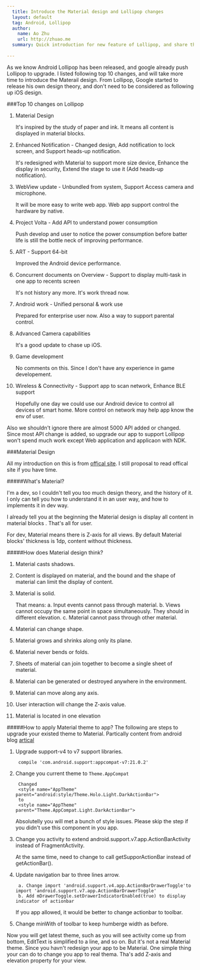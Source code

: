 ```yaml
---
  title: Introduce the Material design and Lollipop changes
  layout: default
  tag: Android, Lollipop
  author:
    name: Ao Zhu
    url: http://zhuao.me
  summary: Quick introduction for new feature of Lollipop, and share the experience for applying material theme to your exsited app.
    
---
```


As we know Android Lollipop has been released, and google already push Lollipop to upgrade.
I listed following top 10 changes, and will take more time to introduce the Materail design. From Lollipop, Google started to release his own design theory, and don't need to be considered as following up iOS design.

###Top 10 changes on Lollipop

1. Material Design

	It's inspired by the study of paper and ink. It means all content is displayed in material blocks.

2. Enhanced Notification - Changed design,  Add notification to lock screen, and Support heads-up notification.

	It's redesigned with Material to support more size device, Enhance the display in security, Extend the stage to use it (Add heads-up notification).

3. WebView update - Unbundled from system, Support Access camera and microphone.

	It will be more easy to write web app. Web app support control the hardware by native.

4. Project Volta - Add API to understand power consumption

	Push develop and user to notice the power consumption before batter life is still the bottle neck of improving performance.	
5. ART - Support 64-bit
	
	Improved the Android device performance.

6. Concurrent documents on Overview - Support to display multi-task in one app to recents screen

	It's not history any more. It's work thread now.

7. Android work - Unified personal & work use

	Prepared for enterprise user now. Also a way to support parental control.

8. Advanced Camera capabilities

	It's a good update to chase up iOS.
9. Game development

	No comments on this. Since I don't have any experience in game developement.
10. Wireless & Connectivity - Support app to scan network, Enhance BLE support

	Hopefully one day we could use our Android device to control all devices of smart home. More control on network may help app know the env of user.

Also we shouldn't ignore there are almost 5000 API added or changed. Since most API change is added, so upgrade our app to support Lollipop won't spend much work except Web application and applicaon with NDK.

###Material Design

All my introduction on this is from [offical site](http://www.google.com/design/spec/material-design/introduction.html). I still proposal to read offical site if you have time.

#####What's Material?

I'm a dev, so I couldn't tell you too much design theory, and the history of it. I only can tell you how to understand it in an user way, and how to implements it in dev way.

I already tell you at the beginning the Material design is display all content in material blocks . That's all for user.

For dev, Material means there is Z-axis for all views. By default Material blocks' thickness is 1dp, content without thickness.

#####How does Material design think?
1. Material casts shadows.
2. Content is displayed on material, and the bound and the shape of material can limit the display of content.
3. Material is solid. 

	That means:
		a. Input events cannot pass through material. 
		b. Views cannot occupy the same point in space simultaneously. They should in different elevation.
		c. Material cannot pass through other material.
4. Material can change shape.
5. Material grows and shrinks along only its plane.
6. Material never bends or folds.
7. Sheets of material can join together to become a single sheet of material.
8. Material can be generated or destroyed anywhere in the environment.
9. Material can move along any axis.
10. User interaction will change the Z-axis value.
11. Material is located in one elevation

#####How to apply Material theme to app?
The following are steps to upgrade your existed theme to Material. Partically content from android blog [artical](http://feedproxy.google.com/~r/blogspot/hsDu/~3/8iCLAdk1Z2c/implementing-material-design-in-your.html)

1. Upgrade support-v4 to v7 support libraries.

		compile 'com.android.support:appcompat-v7:21.0.2'
	
2. Change you current theme to `Theme.AppCompat`

		Changed
		<style name="AppTheme" parent="android:style/Theme.Holo.Light.DarkActionBar">
		to
		<style name="AppTheme" parent="Theme.AppCompat.Light.DarkActionBar">
		
	Absolutelly you will met a bunch of style issues. Please skip the step if you didn't use this component in you app.
3. Change you activity to extend android.support.v7.app.ActionBarActivity instead of FragmentActivity.
	
	At the same time, need to change to call getSupporActionBar instead of getActionBar().
	
4. Update navigation bar to three lines arrow. 

		a. Change import 'android.support.v4.app.ActionBarDrawerToggle'to import 'android.support.v7.app.ActionBarDrawerToggle'
		b. Add mDrawerToggle.setDrawerIndicatorEnabled(true) to display indicator of actionbar
	If you app allowed, it would be better to change actionbar to toolbar.
5. Change minWith of toolbar to keep humberge width as before.

Now you will get latest theme, such as you will see activity come up from bottom, EditText is simplified to a line, and so on. But it's not a real Material theme. Since you havn't redesign your app to be Material. One simple thing your can do to change you app to real thema. Tha's add Z-axis and elevation property for your view.







 








